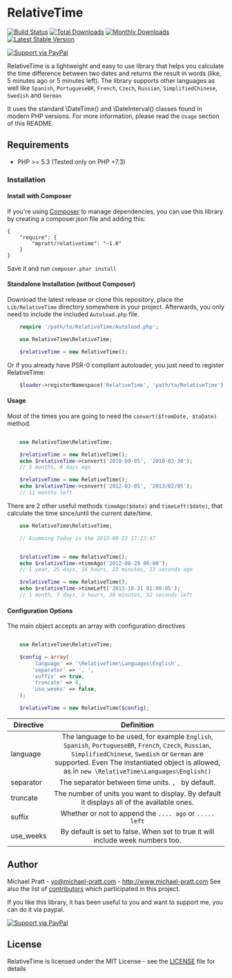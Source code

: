 # RelativeTime

[![Build Status](https://github.com/mpratt/RelativeTime/actions/workflows/tests.yml/badge.svg?branch=master)](https://github.com/mpratt/RelativeTime/actions)
[![Total Downloads](https://img.shields.io/packagist/dt/mpratt/relativetime.svg)](https://packagist.org/packages/mpratt/relativetime)
[![Monthly Downloads](https://img.shields.io/packagist/dm/mpratt/relativetime)](https://packagist.org/packages/mpratt/relativetime)
[![Latest Stable Version](https://img.shields.io/packagist/v/mpratt/relativetime.svg)](https://packagist.org/packages/mpratt/relativetime)

[![Support via PayPal](https://cdn.rawgit.com/twolfson/paypal-github-button/1.0.0/dist/button.svg)](https://paypal.me/mtpratt)

RelativeTime is a lightweight and easy to use library that helps you calculate the time difference between two dates and returns the result in words
(like, 5 minutes ago or 5 minutes left). The library supports other languages as well like `Spanish`, `PortugueseBR`, `French`, `Czech`, `Russian`,
`SimplifiedChinese`, `Swedish` and `German`

It uses the standard \DateTime() and \DateInterval() classes found in modern PHP versions. For more information, please read the `Usage` section of
this README.

## Requirements

- PHP >= 5.3 (Tested only on PHP +7.3)

### Installation

#### Install with Composer

If you're using [Composer](https://github.com/composer/composer) to manage
dependencies, you can use this library by creating a composer.json file and adding this:

    {
        "require": {
            "mpratt/relativetime": "~1.0"
        }
    }

Save it and run `composer.phar install`

#### Standalone Installation (without Composer)

Download the latest release or clone this repository, place the `Lib/RelativeTime` directory somewhere in your project. Afterwards, you only need to include
the included `Autoload.php` file.

```php
    require '/path/to/RelativeTime/Autoload.php';

    use RelativeTime\RelativeTime;

    $relativeTime = new RelativeTime();
```

Or if you already have PSR-0 compliant autoloader, you just need to register RelativeTime:

```php
    $loader->registerNamespace('RelativeTime', 'path/to/RelativeTime');
```

#### Usage

Most of the times you are going to need the `convert($fromDate, $toDate)` method.

```php

    use RelativeTime\RelativeTime;

    $relativeTime = new RelativeTime();
    echo $relativeTime->convert('2010-09-05', '2010-03-30');
    // 5 months, 6 days ago

    $relativeTime = new RelativeTime();
    echo $relativeTime->convert('2012-03-05', '2013/02/05');
    // 11 months left
```

There are 2 other useful methods `timeAgo($date)` and `timeLeft($date)`, that calculate the time since/until
the current date/time.

```php
    use RelativeTime\RelativeTime;

    // Asumming Today is the 2013-09-23 17:23:47


    $relativeTime = new RelativeTime();
    echo $relativeTime->timeAgo('2012-08-29 06:00');
    // 1 year, 25 days, 16 hours, 23 minutes, 13 seconds ago

    $relativeTime = new RelativeTime();
    echo $relativeTime->timeLeft('2013-10-31 01:00:05');
    // 1 month, 7 days, 2 hours, 36 minutes, 52 seconds left
```

#### Configuration Options

The main object accepts an array with configuration directives

```php

    use RelativeTime\RelativeTime;

    $config = array(
        'language' => '\RelativeTime\Languages\English',
        'separator' => ', ',
        'suffix' => true,
        'truncate' => 0,
        'use_weeks' => false,
    );

    $relativeTime = new RelativeTime($config);
```

| Directive |                                                                                                   Definition                                                                                                   |
| --------- | :------------------------------------------------------------------------------------------------------------------------------------------------------------------------------------------------------------: |
| language  | The language to be used, for example `English`, `Spanish`, `PortugueseBR`, `French`, `Czech`, `Russian`, `SimplifiedChinese`, `Swedish` or `German` are supported. Even The instantiated object is allowed, as in `new \RelativeTime\Languages\English()` |
| separator |                                                                               The separator between time units. `, ` by default.                                                                               |
| truncate  |                                                           The number of units you want to display. By default it displays all of the available ones.                                                           |
| suffix    |                                                                            Whether or not to append the `.... ago` or `..... left`                                                                             |
| use_weeks | By default is set to false. When set to true it will include week numbers too.                                                                                                                                 |

## Author

Michael Pratt - <yo@michael-pratt.com> - <http://www.michael-pratt.com>
See also the list of [contributors](https://github.com/mpratt/relativetime/contributors) which participated in this project.

If you like this library, it has been useful to you and want to support me, you can do it via paypal.

[![Support via PayPal](https://cdn.rawgit.com/twolfson/paypal-github-button/1.0.0/dist/button.svg)](https://paypal.me/mtpratt)

## License

RelativeTime is licensed under the MIT License - see the [LICENSE](LICENSE) file for details
